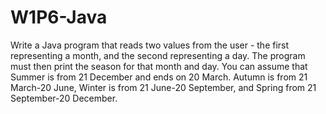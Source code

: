 # W1P6-Java

Write a Java program that reads two values from the user - the first representing a month, and the second representing a day. The program must then print the season for that month and day.
You can assume that Summer is from 21 December and ends on 20 March. Autumn is from 21 March-20 June, Winter is from 21 June-20 September, and Spring from 21 September-20 December.
